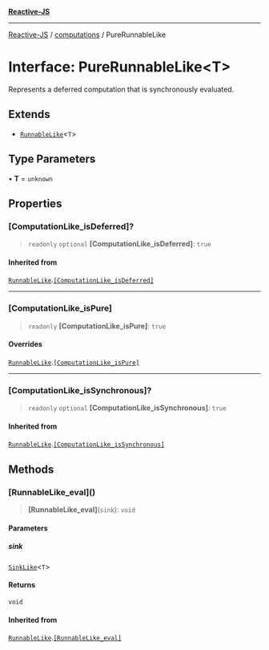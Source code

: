 [**Reactive-JS**](../../README.md)

***

[Reactive-JS](../../README.md) / [computations](../README.md) / PureRunnableLike

# Interface: PureRunnableLike\<T\>

Represents a deferred computation that is synchronously evaluated.

## Extends

- [`RunnableLike`](RunnableLike.md)\<`T`\>

## Type Parameters

• **T** = `unknown`

## Properties

### \[ComputationLike\_isDeferred\]?

> `readonly` `optional` **\[ComputationLike\_isDeferred\]**: `true`

#### Inherited from

[`RunnableLike`](RunnableLike.md).[`[ComputationLike_isDeferred]`](RunnableLike.md#computationlike_isdeferred)

***

### \[ComputationLike\_isPure\]

> `readonly` **\[ComputationLike\_isPure\]**: `true`

#### Overrides

[`RunnableLike`](RunnableLike.md).[`[ComputationLike_isPure]`](RunnableLike.md#computationlike_ispure)

***

### \[ComputationLike\_isSynchronous\]?

> `readonly` `optional` **\[ComputationLike\_isSynchronous\]**: `true`

#### Inherited from

[`RunnableLike`](RunnableLike.md).[`[ComputationLike_isSynchronous]`](RunnableLike.md#computationlike_issynchronous)

## Methods

### \[RunnableLike\_eval\]()

> **\[RunnableLike\_eval\]**(`sink`): `void`

#### Parameters

##### sink

[`SinkLike`](SinkLike.md)\<`T`\>

#### Returns

`void`

#### Inherited from

[`RunnableLike`](RunnableLike.md).[`[RunnableLike_eval]`](RunnableLike.md#runnablelike_eval)
